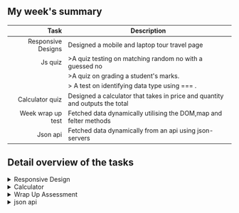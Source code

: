 ## My week's summary

| Task              | Description                                                                   |
|------------------:|-------------------------------------------------------------------------------|
|Responsive Designs |Designed a mobile and laptop tour travel page                                  |
|Js quiz            | >A quiz testing on matching random no with a guessed no                       |
|                   | >A quiz on grading a student's marks.                                         |
|                   | > A test on identifying data type using === .                                 |
|Calculator quiz    |Designed a calculator that takes in price and quantity and outputs the total   |
|Week wrap up test  |Fetched data dynamically utilising the DOM,map and felter methods              |
|Json api           |Fetched data dynamically from an api using json-servers                        |

## Detail overview of the tasks

<details>
<summary>Responsive Design</summary>
<picture>
 <source media="(prefers-color-scheme: dark)" srcset= "https://github.com/mcnentom/responsiveAndJs/blob/responsiveDesign/assets/SharedScreenshot2.jpg">
 <img alt="image of the page" src="https://github.com/mcnentom/responsiveAndJs/blob/responsiveDesign/assets/SharedScreenshot2.jpg">
</picture>
</details>

<Details>
<summary>Calculator</summary>
<picture>
 <source media="(prefers-color-scheme: dark)" srcset= "https://github.com/mcnentom/responsiveAndJs/blob/calculator/ASSETS/SharedScreenshot1.jpg">
 <img alt="image of the page" src="https://github.com/mcnentom/responsiveAndJs/blob/calculator/ASSETS/SharedScreenshot1.jpg">
</picture>
</Details>
<Details>
<summary>Wrap Up Assessment</summary>
<picture>
 <source media="(prefers-color-scheme: dark)" srcset= "https://github.com/mcnentom/responsiveAndJs/blob/wrapUpAssessment/Assets/SharedScreenshot2.jpg">
 <img alt="image of the page" src="https://github.com/mcnentom/responsiveAndJs/blob/wrapUpAssessment/Assets/SharedScreenshot2.jpg">
</picture>
</Details>
<Details>
<summary>json api </summary>
<picture>
 <source media="(prefers-color-scheme: dark)" srcset= "https://github.com/mcnentom/responsiveAndJs/blob/myapi1/src/Assets/SharedScreenshot.jpg">
 <img alt="image of the page" src="https://github.com/mcnentom/responsiveAndJs/blob/myapi1/src/Assets/SharedScreenshot.jpg">
</picture>
</Details>
